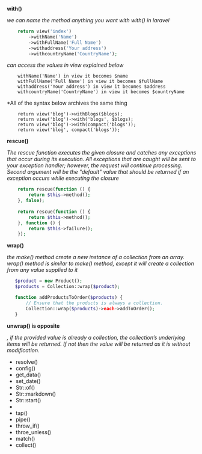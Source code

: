 **with()**

*we can name the method anything you want with with() in laravel*
```php
    return view('index')
        ->withName('Name')
        ->withFullName('Full Name')
        ->withaddress('Your address')
        ->withcountryName('CountryName');
```

*can access the values in view explained below*
```
    withName('Name') in view it becomes $name
    withFullName('Full Name') in view it becomes $fullName
    withaddress('Your address') in view it becomes $address
    withcountryName('CountryName') in view it becomes $countryName
```

*All of the syntax below archives the same thing
```
    return view('blog')->withBlogs($blogs);    
    return view('blog')->with('blogs', $blogs);    
    return view('blog')->with(compact('blogs'));    
    return view('blog', compact('blogs'));
```


**rescue()**

*The rescue function executes the given closure and catches any exceptions that occur during its 
execution. All exceptions that are caught will be sent to your exception handler; however, 
the request will continue processing. Second argument will be the "default" value that should be
 returned if an exception occurs while executing the closure*

```php
    return rescue(function () {
        return $this->method();
    }, false);
     
    return rescue(function () {
        return $this->method();
    }, function () {
        return $this->failure();
    });
```

**wrap()**

*the make() method create a new instance of a collection from an array. wrap() method is similar
 to make() method, except it will create a collection from any value supplied to it*
 
 ```php
    $product = new Product();
    $products = Collection::wrap($product);

    function addProductsToOrder($products) {
        // Ensure that the products is always a collection.
        Collection::wrap($products)->each->addToOrder();
    }
```

**unwrap() is opposite**

*, if the provided value is already a collection, the collection’s underlying items will be returned.
 If not then the value will be returned as it is without modification.*
 
 - resolve()
 - config()
 - get_data()
 - set_date()
 - Str::of()
 - Str::markdown()
 - Str::start()
- 
 - tap()
 - pipe()
 - throw_if()
 - throe_unless()
 - match()
 - collect()
 
